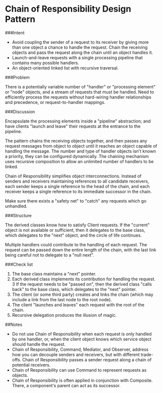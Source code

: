 # Chain of Responsibility Design Pattern

###Intent

- Avoid coupling the sender of a request to its receiver by giving more than one object a chance to handle the request. Chain the receiving objects and pass the request along the chain until an object handles it.
- Launch-and-leave requests with a single processing pipeline that contains many possible handlers.
- An object-oriented linked list with recursive traversal.

###Problem

There is a potentially variable number of "handler" or "processing element" or "node" objects, and a stream of requests that must be handled. Need to efficiently process the requests without hard-wiring handler relationships and precedence, or request-to-handler mappings.

###Discussion

Encapsulate the processing elements inside a "pipeline" abstraction; and have clients "launch and leave" their requests at the entrance to the pipeline.

The pattern chains the receiving objects together, and then passes any request messages from object to object until it reaches an object capable of handling the message. 
The number and type of handler objects isn't known a priority, they can be configured dynamically. The chaining mechanism uses recursive composition to allow an unlimited number of handlers to be linked.

Chain of Responsibility simplifies object interconnections. Instead of senders and receivers maintaining references to all candidate receivers, each sender keeps a single reference to the head of the chain, and each receiver keeps a single reference to its immediate successor in the chain.

Make sure there exists a "safety net" to "catch" any requests which go unhandled.

###Structure

The derived classes know how to satisfy Client requests. If the "current" object is not available or sufficient, then it delegates to the base class, which delegates to the "next" object, and the circle of life continues.

Multiple handlers could contribute to the handling of each request. The request can be passed down the entire length of the chain, with the last link being careful not to delegate to a "null next".


###Check list

1. The base class maintains a "next" pointer.
2. Each derived class implements its contribution for handling the request.
3 If the request needs to be "passed on", then the derived class "calls back" to the base class, which delegates to the "next" pointer.
4. The client (or some third party) creates and links the chain (which may include a link from the last node to the root node).
5. The client "launches and leaves" each request with the root of the chain.
6. Recursive delegation produces the illusion of magic.


##Notes
- Do not use Chain of Responsibility when each request is only handled by one handler, or, when the client object knows which service object should handle the request.
- Chain of Responsibility, Command, Mediator, and Observer, address how you can decouple senders and receivers, but with different trade-offs. Chain of Responsibility passes a sender request along a chain of potential receivers.
- Chain of Responsibility can use Command to represent requests as objects.
- Chain of Responsibility is often applied in conjunction with Composite. There, a component's parent can act as its successor.